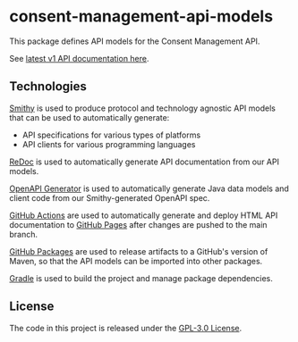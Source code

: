 # consent-management-api-models
This package defines API models for the Consent Management API.

See [latest v1 API documentation here](https://consent-management-platform.github.io/consent-management-api-models/v1/docs.html).

## Technologies
[Smithy](https://smithy.io) is used to produce protocol and technology agnostic API models that can be used to automatically generate:
* API specifications for various types of platforms
* API clients for various programming languages

[ReDoc](https://github.com/Redocly/redoc) is used to automatically generate API documentation from our API models.

[OpenAPI Generator](https://openapi-generator.tech) is used to automatically generate Java data models and client code from our Smithy-generated OpenAPI spec.

[GitHub Actions](https://docs.github.com/en/actions) are used to automatically generate and deploy HTML API documentation to [GitHub Pages](https://pages.github.com/) after changes are pushed to the main branch.

[GitHub Packages](https://github.com/features/packages) are used to release artifacts to a GitHub's version of Maven, so that the API models can be imported into other packages.

[Gradle](https://docs.gradle.org) is used to build the project and manage package dependencies.

## License
The code in this project is released under the [GPL-3.0 License](LICENSE).
